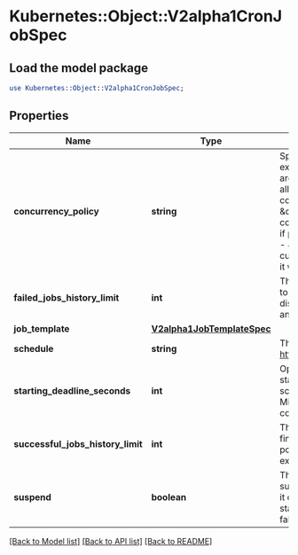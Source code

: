 # Kubernetes::Object::V2alpha1CronJobSpec

## Load the model package
```perl
use Kubernetes::Object::V2alpha1CronJobSpec;
```

## Properties
Name | Type | Description | Notes
------------ | ------------- | ------------- | -------------
**concurrency_policy** | **string** | Specifies how to treat concurrent executions of a Job. Valid values are: - \&quot;Allow\&quot; (default): allows CronJobs to run concurrently; - \&quot;Forbid\&quot;: forbids concurrent runs, skipping next run if previous run hasn&#39;t finished yet; - \&quot;Replace\&quot;: cancels currently running job and replaces it with a new one | [optional] 
**failed_jobs_history_limit** | **int** | The number of failed finished jobs to retain. This is a pointer to distinguish between explicit zero and not specified. | [optional] 
**job_template** | [**V2alpha1JobTemplateSpec**](V2alpha1JobTemplateSpec.md) |  | 
**schedule** | **string** | The schedule in Cron format, see https://en.wikipedia.org/wiki/Cron. | 
**starting_deadline_seconds** | **int** | Optional deadline in seconds for starting the job if it misses scheduled time for any reason.  Missed jobs executions will be counted as failed ones. | [optional] 
**successful_jobs_history_limit** | **int** | The number of successful finished jobs to retain. This is a pointer to distinguish between explicit zero and not specified. | [optional] 
**suspend** | **boolean** | This flag tells the controller to suspend subsequent executions, it does not apply to already started executions.  Defaults to false. | [optional] 

[[Back to Model list]](../README.md#documentation-for-models) [[Back to API list]](../README.md#documentation-for-api-endpoints) [[Back to README]](../README.md)


